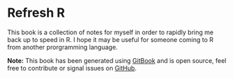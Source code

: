 # Refresh R

This book is a collection of notes for myself in order to rapidly bring me back up to speed in R. I hope it may be useful for someone coming to R from another prorgramming language.

**Note:** This book has been generated using [GitBook](http://www.gitbook.io) and is open source, feel free to contribute or signal issues on [GitHub](https://github.com/chappers/refresh-r).